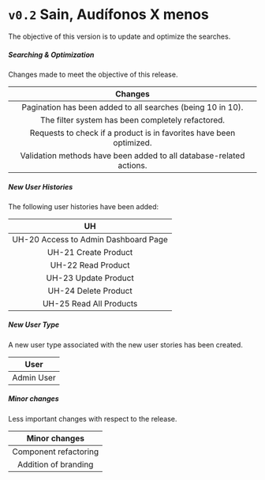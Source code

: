 # `v0.2` Sain, Audífonos X menos

The objective of this version is to update and optimize the searches.

##### Searching & Optimization

Changes made to meet the objective of this release.

| Changes |
| :-: |
| Pagination has been added to all searches (being 10 in 10). |
| The filter system has been completely refactored. |
| Requests to check if a product is in favorites have been optimized. |
| Validation methods have been added to all database-related actions. |

##### New User Histories

 The following user histories have been added: 

| UH |
| :-: |
| UH-20 Access to Admin Dashboard Page |
| UH-21 Create Product |
| UH-22 Read Product |
| UH-23 Update Product |
| UH-24 Delete Product |
| UH-25 Read All Products |

##### New User Type

A new user type associated with the new user stories has been created.

| User |
| :-: |
| Admin User |

##### Minor changes

Less important changes with respect to the release.

| Minor changes |
| :-: |
| Component refactoring |
| Addition of branding |